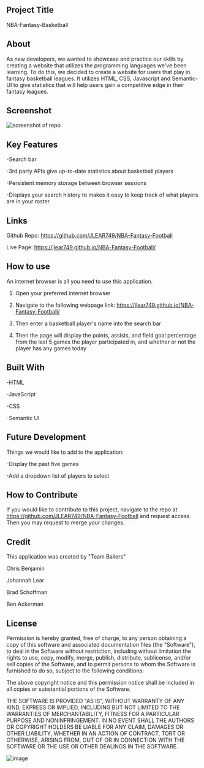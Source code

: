 ## Project Title 

NBA-Fantasy-Basketball

## About

As new developers, we wanted to showcase and practice our skills by creating a website that utilizes the programming languages we've been learning. To do this, we decided to create a website for users that play in fantasy basketball leagues. It utilizes HTML, CSS, Javascript and Semantic-UI to give statistics that will help users gain a competitive edge in their fantasy leagues. 

## Screenshot

![screenshot of repo](C:\Users\16122\Bootcamp_Projects\Marvel-Movie-Selector\Screenshot.jpg)

## Key Features

-Search bar

-3rd party APIs give up-to-date statistics about basketball players

-Persistent memory storage between browser sessions

-Displays your search history to makes it easy to keep track of what players are in your roster


## Links

Github Repo: https://github.com/JLEAR749/NBA-Fantasy-Football

Live Page: https://jlear749.github.io/NBA-Fantasy-Football/

## How to use

An internet browser is all you need to use this application.

1) Open your preferred internet browser

2) Navigate to the following webpage link: https://jlear749.github.io/NBA-Fantasy-Football/

3) Then enter a basketball player's name into the search bar

4) Then the page will display the points, assists, and field goal percentage from the last 5 games the player participated in, and whether or not the player has any games today

## Built With

-HTML

-JavaScript

-CSS

-Semantic UI 


## Future Development

Things we would like to add to the application:

-Display the past five games

-Add a dropdown list of players to select

## How to Contribute

If you would like to contribute to this project, navigate to the repo at https://github.com/JLEAR749/NBA-Fantasy-Football and request access. Then you may request to merge your changes. 

## Credit

This application was created by "Team Ballers"

Chris Benjamin

Johannah Lear

Brad Schoffman

Ben Ackerman


## License

Permission is hereby granted, free of charge, to any person obtaining a copy of this software and associated documentation files (the "Software"), to deal in the Software without restriction, including without limitation the rights to use, copy, modify, merge, publish, distribute, sublicense, and/or sell copies of the Software, and to permit persons to whom the Software is furnished to do so, subject to the following conditions:

The above copyright notice and this permission notice shall be included in all copies or substantial portions of the Software.

THE SOFTWARE IS PROVIDED "AS IS", WITHOUT WARRANTY OF ANY KIND, EXPRESS OR IMPLIED, INCLUDING BUT NOT LIMITED TO THE WARRANTIES OF MERCHANTABILITY, FITNESS FOR A PARTICULAR PURPOSE AND NONINFRINGEMENT. IN NO EVENT SHALL THE AUTHORS OR COPYRIGHT HOLDERS BE LIABLE FOR ANY CLAIM, DAMAGES OR OTHER LIABILITY, WHETHER IN AN ACTION OF CONTRACT, TORT OR OTHERWISE, ARISING FROM, OUT OF OR IN CONNECTION WITH THE SOFTWARE OR THE USE OR OTHER DEALINGS IN THE SOFTWARE.

![image](https://user-images.githubusercontent.com/40276535/207196488-cfaf19e1-7806-4809-9942-ef5911be26c4.png)

